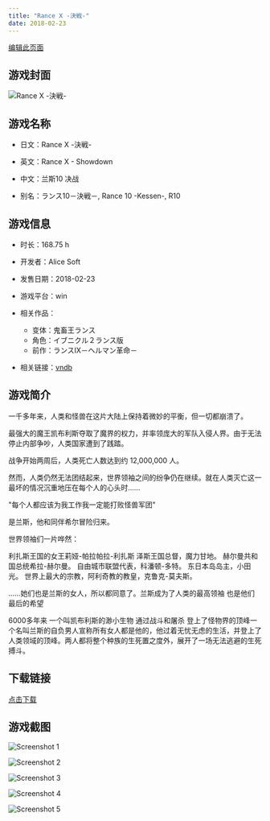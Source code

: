 ```yaml
---
title: "Rance Ⅹ -決戦-"
date: 2018-02-23
---
```

[编辑此页面](https://github.com/ACG-3/ADV3-source/blob/main/source/_posts/games/Rance%20%E2%85%A9%20-%E6%B1%BA%E6%88%A6-.md)

## 游戏封面

![Rance Ⅹ -決戦-](https%3A//pan.timero.xyz/onedrive/img_lib_001/Rance%20%E2%85%A9%20-%E6%B1%BA%E6%88%A6-_cover.avif)


## 游戏名称

- 日文：Rance Ⅹ -決戦-
- 英文：Rance X - Showdown
- 中文：兰斯10 决战

- 别名：ランス10－決戦－, Rance 10 -Kessen-, R10


## 游戏信息

- 时长：168.75 h
- 开发者：Alice Soft
- 发售日期：2018-02-23
- 游戏平台：win
- 相关作品：
   - 变体：鬼畜王ランス
   - 角色：イブニクル２ランス版
   - 前作：ランスIX－ヘルマン革命－

- 相关链接：[vndb](https://vndb.org/v20802)


## 游戏简介

一千多年来，人类和怪兽在这片大陆上保持着微妙的平衡，但一切都崩溃了。

最强大的魔王凯布利斯夺取了魔界的权力，并率领庞大的军队入侵人界。由于无法停止内部争吵，人类国家遭到了践踏。

战争开始两周后，人类死亡人数达到约 12,000,000 人。

然而，人类仍然无法团结起来，世界领袖之间的纷争仍在继续。就在人类灭亡这一最坏的情况沉重地压在每个人的心头时......

"每个人都应该为我工作我一定能打败怪兽军团"

是兰斯，他和同伴希尔冒险归来。

世界领袖们一片哗然：

利扎斯王国的女王莉娅-帕拉帕拉-利扎斯
泽斯王国总督，魔力甘地。
赫尔曼共和国总统希拉-赫尔曼。
自由城市联盟代表，科潘顿-多特。
东日本岛岛主，小田光。
世界上最大的宗教，阿利奇教的教皇，克鲁克-莫夫斯。

......她们也是兰斯的女人，所以都同意了。兰斯成为了人类的最高领袖 也是他们最后的希望

6000多年来 一个叫凯布利斯的渺小生物 通过战斗和屠杀 登上了怪物界的顶峰一个名叫兰斯的自负男人宣称所有女人都是他的，他过着无忧无虑的生活，并登上了人类领域的顶峰。两人都将整个种族的生死置之度外，展开了一场无法逃避的生死搏斗。




## 下载链接

[点击下载](https://pan.timero.xyz/onedrive/adv_lib_001/Rance%20%E2%85%A9%20-%E6%B1%BA%E6%88%A6-)


## 游戏截图


![Screenshot 1](https%3A//pan.timero.xyz/onedrive/img_lib_001/Rance%20%E2%85%A9%20-%E6%B1%BA%E6%88%A6-_Screenshot_1.avif)

![Screenshot 2](https%3A//pan.timero.xyz/onedrive/img_lib_001/Rance%20%E2%85%A9%20-%E6%B1%BA%E6%88%A6-_Screenshot_2.avif)

![Screenshot 3](https%3A//pan.timero.xyz/onedrive/img_lib_001/Rance%20%E2%85%A9%20-%E6%B1%BA%E6%88%A6-_Screenshot_3.avif)

![Screenshot 4](https%3A//pan.timero.xyz/onedrive/img_lib_001/Rance%20%E2%85%A9%20-%E6%B1%BA%E6%88%A6-_Screenshot_4.avif)

![Screenshot 5](https%3A//pan.timero.xyz/onedrive/img_lib_001/Rance%20%E2%85%A9%20-%E6%B1%BA%E6%88%A6-_Screenshot_5.avif)

